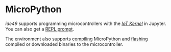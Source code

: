 # MicroPython

*ide49* supports programming microcontrollers with the [*IoT Kernel*](micropython/iot-kernel) in Jupyter. You can also get a [REPL prompt](micropython/REPL).

The environment also supports [compiling](micropython/compile) MicroPython and [flashing](micropython/flash) compiled or downloaded binaries to the microcontroller.